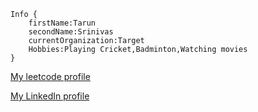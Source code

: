 ```
Info {
    firstName:Tarun
    secondName:Srinivas
    currentOrganization:Target
    Hobbies:Playing Cricket,Badminton,Watching movies
}
```
[My leetcode profile](https://leetcode.com/tarunsrinivas/)

[My LinkedIn profile](https://www.linkedin.com/in/tarun-srinivas-116777191/)
<!--
**tarun161/tarun161** is a ✨ _special_ ✨ repository because its `README.md` (this file) appears on your GitHub profile.

Here are some ideas to get you started:

- 🔭 I’m currently working on ...
- 🌱 I’m currently learning ...
- 👯 I’m looking to collaborate on ...
- 🤔 I’m looking for help with ...
- 💬 Ask me about ...
- 📫 How to reach me: ...
- 😄 Pronouns: ...
- ⚡ Fun fact: ...
-->
